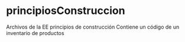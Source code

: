 # principiosConstruccion
Archivos de la EE principios de construcción
Contiene un código de un inventario de productos
